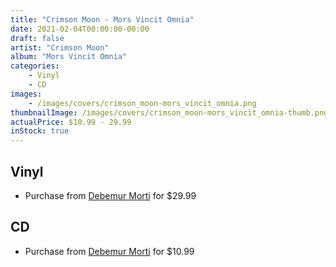 ```yaml
---
title: "Crimson Moon - Mors Vincit Omnia"
date: 2021-02-04T00:00:00-00:00
draft: false
artist: "Crimson Moon"
album: "Mors Vincit Omnia"
categories:
    - Vinyl
    - CD
images:
    - /images/covers/crimson_moon-mors_vincit_omnia.png
thumbnailImage: /images/covers/crimson_moon-mors_vincit_omnia-thumb.png
actualPrice: $10.99 - 29.99
inStock: true
---
```


## Vinyl
* Purchase from [Debemur Morti](https://debemurmorti.aisamerch.com/item/74876) for $29.99
## CD
* Purchase from [Debemur Morti](https://debemurmorti.aisamerch.com/item/74875) for $10.99
